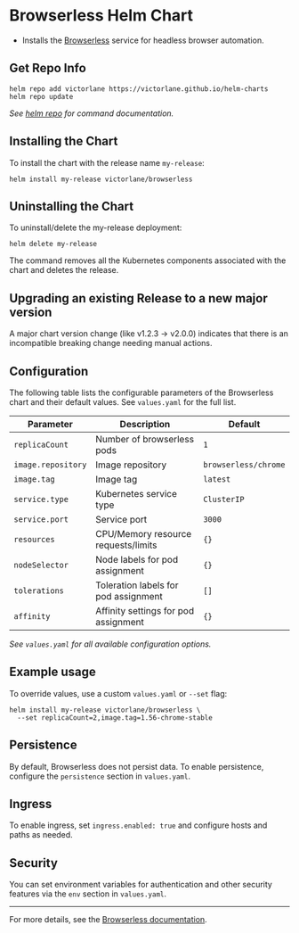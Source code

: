 # Browserless Helm Chart

- Installs the [Browserless](https://www.browserless.io/) service for headless browser automation.

## Get Repo Info

```console
helm repo add victorlane https://victorlane.github.io/helm-charts
helm repo update
```

_See [helm repo](https://helm.sh/docs/helm/helm_repo/) for command documentation._

## Installing the Chart

To install the chart with the release name `my-release`:

```console
helm install my-release victorlane/browserless
```

## Uninstalling the Chart

To uninstall/delete the my-release deployment:

```console
helm delete my-release
```

The command removes all the Kubernetes components associated with the chart and deletes the release.

## Upgrading an existing Release to a new major version

A major chart version change (like v1.2.3 -> v2.0.0) indicates that there is an incompatible breaking change needing manual actions.

## Configuration

The following table lists the configurable parameters of the Browserless chart and their default values. See `values.yaml` for the full list.

| Parameter          | Description                          | Default              |
| ------------------ | ------------------------------------ | -------------------- |
| `replicaCount`     | Number of browserless pods           | `1`                  |
| `image.repository` | Image repository                     | `browserless/chrome` |
| `image.tag`        | Image tag                            | `latest`             |
| `service.type`     | Kubernetes service type              | `ClusterIP`          |
| `service.port`     | Service port                         | `3000`               |
| `resources`        | CPU/Memory resource requests/limits  | `{}`                 |
| `nodeSelector`     | Node labels for pod assignment       | `{}`                 |
| `tolerations`      | Toleration labels for pod assignment | `[]`                 |
| `affinity`         | Affinity settings for pod assignment | `{}`                 |

_See `values.yaml` for all available configuration options._

## Example usage

To override values, use a custom `values.yaml` or `--set` flag:

```console
helm install my-release victorlane/browserless \
  --set replicaCount=2,image.tag=1.56-chrome-stable
```

## Persistence

By default, Browserless does not persist data. To enable persistence, configure the `persistence` section in `values.yaml`.

## Ingress

To enable ingress, set `ingress.enabled: true` and configure hosts and paths as needed.

## Security

You can set environment variables for authentication and other security features via the `env` section in `values.yaml`.

---

For more details, see the [Browserless documentation](https://docs.browserless.io/).
